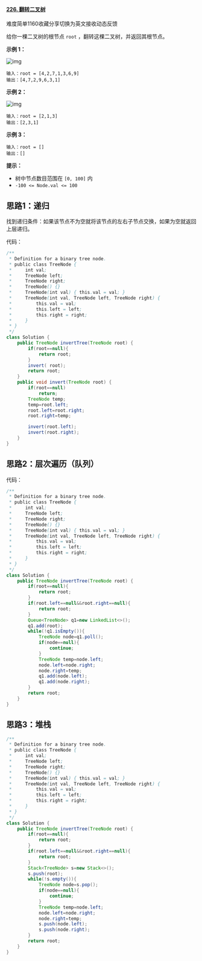 #### [226. 翻转二叉树](https://leetcode-cn.com/problems/invert-binary-tree/)

难度简单1160收藏分享切换为英文接收动态反馈

给你一棵二叉树的根节点 `root` ，翻转这棵二叉树，并返回其根节点。

 

**示例 1：**

![img](https://assets.leetcode.com/uploads/2021/03/14/invert1-tree.jpg)

```
输入：root = [4,2,7,1,3,6,9]
输出：[4,7,2,9,6,3,1]
```

**示例 2：**

![img](https://assets.leetcode.com/uploads/2021/03/14/invert2-tree.jpg)

```
输入：root = [2,1,3]
输出：[2,3,1]
```

**示例 3：**

```
输入：root = []
输出：[]
```

 

**提示：**

- 树中节点数目范围在 `[0, 100]` 内
- `-100 <= Node.val <= 100`

## 思路1：递归

找到递归条件：如果该节点不为空就将该节点的左右子节点交换，如果为空就返回上层递归。

代码：

```java
/**
 * Definition for a binary tree node.
 * public class TreeNode {
 *     int val;
 *     TreeNode left;
 *     TreeNode right;
 *     TreeNode() {}
 *     TreeNode(int val) { this.val = val; }
 *     TreeNode(int val, TreeNode left, TreeNode right) {
 *         this.val = val;
 *         this.left = left;
 *         this.right = right;
 *     }
 * }
 */
class Solution {
    public TreeNode invertTree(TreeNode root) {
        if(root==null){
            return root;
        }
        invert( root);
        return root;
    }
    public void invert(TreeNode root) {
        if(root==null)
            return;
        TreeNode temp;
        temp=root.left;
        root.left=root.right;
        root.right=temp;

        invert(root.left);
        invert(root.right);
    }
}
```

## 思路2：层次遍历（队列）

代码：

```java
/**
 * Definition for a binary tree node.
 * public class TreeNode {
 *     int val;
 *     TreeNode left;
 *     TreeNode right;
 *     TreeNode() {}
 *     TreeNode(int val) { this.val = val; }
 *     TreeNode(int val, TreeNode left, TreeNode right) {
 *         this.val = val;
 *         this.left = left;
 *         this.right = right;
 *     }
 * }
 */
class Solution {
    public TreeNode invertTree(TreeNode root) {
        if(root==null){
            return root;
        }
        if(root.left==null&&root.right==null){
            return root;
        }
        Queue<TreeNode> q1=new LinkedList<>();
        q1.add(root);
        while(!q1.isEmpty()){
            TreeNode node=q1.poll();
            if(node==null){
                continue;
            }
            TreeNode temp=node.left;
            node.left=node.right;
            node.right=temp;
            q1.add(node.left);
            q1.add(node.right);
        }
        return root;
    }
}
```

## 思路3：堆栈

```java
/**
 * Definition for a binary tree node.
 * public class TreeNode {
 *     int val;
 *     TreeNode left;
 *     TreeNode right;
 *     TreeNode() {}
 *     TreeNode(int val) { this.val = val; }
 *     TreeNode(int val, TreeNode left, TreeNode right) {
 *         this.val = val;
 *         this.left = left;
 *         this.right = right;
 *     }
 * }
 */
class Solution {
    public TreeNode invertTree(TreeNode root) {
        if(root==null){
            return root;
        }
        if(root.left==null&&root.right==null){
            return root;
        }
        Stack<TreeNode> s=new Stack<>();
        s.push(root);
        while(!s.empty()){
            TreeNode node=s.pop();
            if(node==null){
                continue;
            }
            TreeNode temp=node.left;
            node.left=node.right;
            node.right=temp;
            s.push(node.left);
            s.push(node.right);
        }
        return root;
    }
}
```

